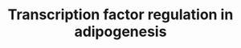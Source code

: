 ---
annotations:
- id: CL:0000136
  parent: native cell
  type: Cell Type Ontology
  value: fat cell
- id: PW:0000650
  parent: signaling pathway
  type: Pathway Ontology
  value: signaling pathway pertinent to development
authors:
- Ingrid.felicidade
- Susan
- Mkutmon
- Khanspers
- Egonw
- Fehrhart
description: The transcription factors involved in adipogenesis are shown in the current
  pathway. Adipogensis is the biological proces of cell differentation in which preadipocytes
  are converted into adipocytes.   Proteins on this pathway have targeted assays available
  via the [https://assays.cancer.gov/available_assays?wp_id=WP3599 CPTAC Assay Portal].
last-edited: 2019-08-15
ndex: 102d2b0e-8b67-11eb-9e72-0ac135e8bacf
organisms:
- Homo sapiens
redirect_from:
- /index.php/Pathway:WP3599
- /instance/WP3599
revision: null
schema-jsonld:
- '@context': https://schema.org/
  '@id': https://wikipathways.github.io/pathways/WP3599.html
  '@type': Dataset
  creator:
    '@type': Organization
    name: WikiPathways
  description: The transcription factors involved in adipogenesis are shown in the
    current pathway. Adipogensis is the biological proces of cell differentation in
    which preadipocytes are converted into adipocytes.   Proteins on this pathway
    have targeted assays available via the [https://assays.cancer.gov/available_assays?wp_id=WP3599
    CPTAC Assay Portal].
  keywords:
  - ADIPOQ
  - CEBPA
  - CEBPB
  - CEBPD
  - CREB1
  - FOXO1A
  - GLUT4
  - Glucocorticoids
  - IL6
  - INSR
  - IRS1
  - IRS2
  - JNK
  - LEP
  - LPIN1
  - NR3C1
  - NRIP1
  - PCK2
  - PPARG
  - PPARGC1A
  - RXRA
  - TNF
  - TWIST1
  license: CC0
  name: Transcription factor regulation in adipogenesis
seo: CreativeWork
title: Transcription factor regulation in adipogenesis
wpid: WP3599
---